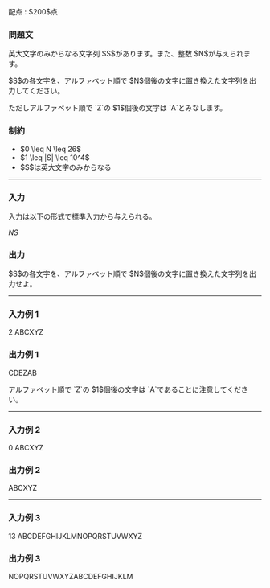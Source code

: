 
<div>

<span>

<span>

<p>
配点 : $200$点
</p>

<div>

<section>

### **問題文**

<p>
英大文字のみからなる文字列 $S$があります。また、整数 $N$が与えられます。
</p>

<p>
$S$の各文字を、アルファベット順で $N$個後の文字に置き換えた文字列を出力してください。
</p>

<p>
ただしアルファベット順で `Z`の $1$個後の文字は `A`とみなします。
</p>

</section>

</div>

<div>

<section>

### **制約**

<ul>

<li>
$0 \leq N \leq 26$
</li>

<li>
$1 \leq |S| \leq 10^4$
</li>

<li>
$S$は英大文字のみからなる
</li>

</ul>

</section>

</div>

---

<div>

<div>

<section>

### **入力**

<p>
入力は以下の形式で標準入力から与えられる。
</p>

<div>

$N$$S$
</div>

</section>

</div>

<div>

<section>

### **出力**

<p>
$S$の各文字を、アルファベット順で $N$個後の文字に置き換えた文字列を出力せよ。
</p>

</section>

</div>

</div>

---

<div>

<section>

### **入力例 1**

<div>

2
ABCXYZ

</div>

</section>

</div>

<div>

<section>

### **出力例 1**

<div>

CDEZAB

</div>

<p>
アルファベット順で `Z`の $1$個後の文字は `A`であることに注意してください。
</p>

</section>

</div>

---

<div>

<section>

### **入力例 2**

<div>

0
ABCXYZ

</div>

</section>

</div>

<div>

<section>

### **出力例 2**

<div>

ABCXYZ

</div>

</section>

</div>

---

<div>

<section>

### **入力例 3**

<div>

13
ABCDEFGHIJKLMNOPQRSTUVWXYZ

</div>

</section>

</div>

<div>

<section>

### **出力例 3**

<div>

NOPQRSTUVWXYZABCDEFGHIJKLM

</div>

</section>

</div>

</span>

</span>

</div>
